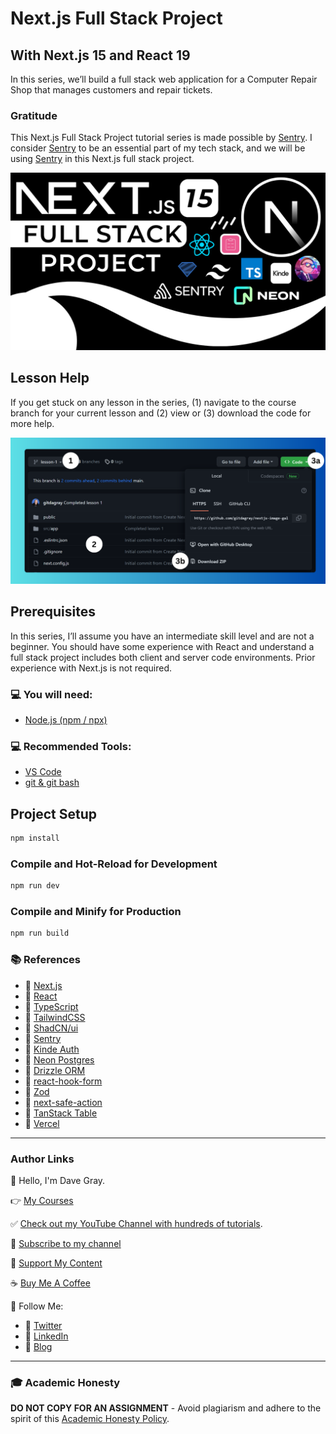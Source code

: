 # Next.js Full Stack Project

## With Next.js 15 and React 19

In this series, we’ll build a full stack web application for a Computer Repair Shop that manages customers and repair tickets.

### Gratitude

This Next.js Full Stack Project tutorial series is made possible by [Sentry](https://bit.ly/try-sentry-dg). I consider [Sentry](https://bit.ly/try-sentry-dg) to be an essential part of my tech stack, and we will be using [Sentry](https://bit.ly/try-sentry-dg) in this Next.js full stack project.

![Next.js Full Stack Project](./readme-banner.png?raw=true)

## Lesson Help

If you get stuck on any lesson in the series, (1) navigate to the course branch for your current lesson and (2) view or (3) download the code for more help.

![Preview of downloading code in github](./github.png?raw=true)

## Prerequisites

In this series, I’ll assume you have an intermediate skill level and are not a beginner. You should have some experience with React and understand a full stack project includes both client and server code environments. Prior experience with Next.js is not required.

### 💻 You will need:

-   [Node.js (npm / npx)](https://nodejs.org/)

### 💻 Recommended Tools:

-   [VS Code](https://code.visualstudio.com/)
-   [git & git bash](https://git-scm.com/)

## Project Setup

```sh
npm install
```

### Compile and Hot-Reload for Development

```sh
npm run dev
```

### Compile and Minify for Production

```sh
npm run build
```

### 📚 References

-   🔗 [Next.js](https://nextjs.org/)
-   🔗 [React](https://react.dev/)
-   🔗 [TypeScript](https://www.typescriptlang.org/)
-   🔗 [TailwindCSS](https://tailwindcss.com/)
-   🔗 [ShadCN/ui](https://ui.shadcn.com/)
-   🔗 [Sentry](https://bit.ly/sentry-docs-dg)
-   🔗 [Kinde Auth](https://kinde.com/dgray-nextjsstack/)
-   🔗 [Neon Postgres](https://fyi.neon.tech/davegray)
-   🔗 [Drizzle ORM](https://orm.drizzle.team/)
-   🔗 [react-hook-form](https://react-hook-form.com/)
-   🔗 [Zod](https://zod.dev/)
-   🔗 [next-safe-action](https://next-safe-action.dev/)
-   🔗 [TanStack Table](https://tanstack.com/table/latest)
-   🔗 [Vercel](https://vercel.com/home)

---

### Author Links

👋 Hello, I'm Dave Gray.

👉 [My Courses](https://courses.davegray.codes/)

✅ [Check out my YouTube Channel with hundreds of tutorials](https://www.youtube.com/DaveGrayTeachesCode).

🚩 [Subscribe to my channel](https://bit.ly/3nGHmNn)

💖 [Support My Content](https://patreon.com/davegray)

☕ [Buy Me A Coffee](https://buymeacoffee.com/DaveGray)

🚀 Follow Me:

-   🔗 [Twitter](https://twitter.com/yesdavidgray)
-   🔗 [LinkedIn](https://www.linkedin.com/in/davidagray/)
-   🔗 [Blog](https://davegray.codes)

---

### 🎓 Academic Honesty

**DO NOT COPY FOR AN ASSIGNMENT** - Avoid plagiarism and adhere to the spirit of this [Academic Honesty Policy](https://www.freecodecamp.org/news/academic-honesty-policy/).
